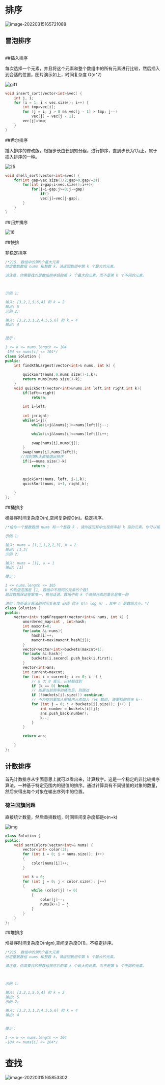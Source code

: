 

# 排序

![image-20220315165721088](.\img\27.png)



## 冒泡排序

```
```



##插入排序

每次选择一个元素，并且将这个元素和整个数组中的所有元素进行比较，然后插入到合适的位置，图片演示如上，时间复杂度 O(n^2)

![gif1](.\img\1.gif)

```c++
void insert_sort(vector<int>&vec) {
    int j, i;
    for (i = 1; i < vec.size(); i++) {
        int tmp=vec[i];
        for (j = i; j > 0 && vec[j - 1] > tmp; j--)
            vec[j] = vec[j - 1];
        vec[j]=tmp;
    }
}
```

##希尔排序

插入排序的修改版，根据步长由长到短分组，进行排序，直到步长为1为止，属于插入排序的一种。

![25](img\25.png)

```c++
void shell_sort(vector<int>&vec) {
    for(int gap=vec.size()/2;gap>0;gap/=2){
        for(int i=gap;i<vec.size();i++){
            for(j=i-gap;j>=0;j-=gap)
                if()
                vec[j]=vec[j-gap];          
        }
    }
}
```

##归并排序

![16](.\img\16.jpg)

##快排

非稳定排序

```c++
/*215. 数组中的第K个最大元素
给定整数数组 nums 和整数 k，请返回数组中第 k 个最大的元素。

请注意，你需要找的是数组排序后的第 k 个最大的元素，而不是第 k 个不同的元素。

 

示例 1:

输入: [3,2,1,5,6,4] 和 k = 2
输出: 5
示例 2:

输入: [3,2,3,1,2,4,5,5,6] 和 k = 4
输出: 4
 

提示：

1 <= k <= nums.length <= 104
-104 <= nums[i] <= 104*/
class Solution {
public:
    int findKthLargest(vector<int>& nums, int k) {
        
        quickSort(nums,0,nums.size()-1,k);
        return nums[nums.size()-k];
    }
    void quickSort(vector<int>&nums,int left,int right,int k){
        if(left>=right)
            return;
        
        int i=left;
        
        int j=right;
        while(i<j){
            while(i<j&&nums[j]>=nums[left])j--;

            while(i<j&&nums[i]<=nums[left])i++;
            
            swap(nums[i],nums[j]);
        }
        swap(nums[i],nums[left]);
       //找到第k大直接退出排序
        if(i==nums.size()-k)
            return ;


        quickSort(nums, left, i-1,k);
        quickSort(nums, i+1, right,k);
        
    }
};
```

##桶排序

桶排序时间复杂度O(n),空间复杂度O(n)。稳定排序。

```c++
/*给你一个整数数组 nums 和一个整数 k ，请你返回其中出现频率前 k 高的元素。你可以按 任意顺序 返回答案。

示例 1:

输入: nums = [1,1,1,2,2,3], k = 2
输出: [1,2]
示例 2:

输入: nums = [1], k = 1
输出: [1]

提示：

1 <= nums.length <= 105
k 的取值范围是 [1, 数组中不相同的元素的个数]
题目数据保证答案唯一，换句话说，数组中前 k 个高频元素的集合是唯一的

进阶：你所设计算法的时间复杂度 必须 优于 O(n log n) ，其中 n 是数组大小。*/
class Solution {
public:
    vector<int> topKFrequent(vector<int>& nums, int k) {
        unordered_map<int , int>hash;
        int maxcnt=0;
        for(auto &i:nums){
            hash[i]++;
            maxcnt=max(maxcnt,hash[i]);
        }
        vector<vector<int>>buckets(maxcnt+1);
        for(auto &i:hash){
            buckets[i.second].push_back(i.first);
        }
        vector<int>ans;
        int current=maxcnt;
        for (int i = current; i >= 0; i--) {
            // k 为 0 表示，已经都找到
            if (k == 0) break;
            // 如果当前频率的桶为空，则跳过
            if (!buckets[i].size()) continue;
            // 不为空则要加入把桶内元素加入 res 数组, 使要找的频率 k--
            for (int j = 0; j < buckets[i].size(); j++) {
                int number = buckets[i][j];
                ans.push_back(number);
                k--;
            }
        }

        return ans;
        
    }
};
```

## 计数排序

首先计数排序从字面意思上就可以看出来，计算数字。这是一个稳定的非比较排序算法。一种基于特定范围内的键值的排序。通过计算具有不同键值的对象的数量，然后来得出每个对象在输出序列中的位置。

### 荷兰国旗问题

直接统计数量，然后重排数组，时间空间复杂度都是o(n+k)

![img](.\img\countSort.png)

```c++
class Solution {
public:
    void sortColors(vector<int>& nums) {
        vector<int> color(3);
        for (int i = 0; i < nums.size(); i++)
        {
            color[nums[i]]++; 
        }

        int k = 0;
        for (int j = 0; j < color.size(); j++)
        {
            while (color[j] != 0)
            {
                color[j]--;
                nums[k++] = j;
            }
        }
    }
};
```



##堆排序

堆排序时间复杂度O(nlgn),空间复杂度O(1)。不稳定排序。

```c++
/*215. 数组中的第K个最大元素
给定整数数组 nums 和整数 k，请返回数组中第 k 个最大的元素。

请注意，你需要找的是数组排序后的第 k 个最大的元素，而不是第 k 个不同的元素。

 

示例 1:

输入: [3,2,1,5,6,4] 和 k = 2
输出: 5
示例 2:

输入: [3,2,3,1,2,4,5,5,6] 和 k = 4
输出: 4
 

提示：

1 <= k <= nums.length <= 104
-104 <= nums[i] <= 104*/
```

# 查找

![image-20220315165853302](.\img\28.png)
